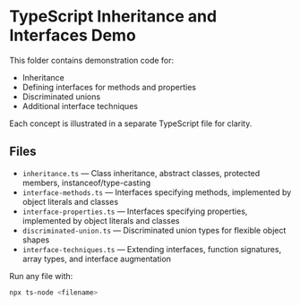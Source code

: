 # TypeScript Inheritance and Interfaces Demo

This folder contains demonstration code for:
- Inheritance
- Defining interfaces for methods and properties
- Discriminated unions
- Additional interface techniques

Each concept is illustrated in a separate TypeScript file for clarity.

## Files
- `inheritance.ts` — Class inheritance, abstract classes, protected members, instanceof/type-casting
- `interface-methods.ts` — Interfaces specifying methods, implemented by object literals and classes
- `interface-properties.ts` — Interfaces specifying properties, implemented by object literals and classes
- `discriminated-union.ts` — Discriminated union types for flexible object shapes
- `interface-techniques.ts` — Extending interfaces, function signatures, array types, and interface augmentation

Run any file with:
```bash
npx ts-node <filename>
```
